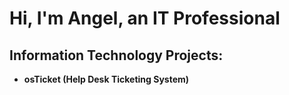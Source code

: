 <h1>Hi, I'm Angel, an IT Professional

<h2> Information Technology Projects:</h2>

- <b>osTicket (Help Desk Ticketing System)</b>
 


